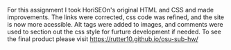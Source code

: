 For this assignment I took HoriSEOn's original HTML and CSS and made improvements. 
The links were corrected, css code was refined, and the site is now more acessible. 
Alt tags were added to images, and comments were used to section out the css style for furture development if needed. 
To see the final product please visit https://rutter10.github.io/osu-sub-hw/
